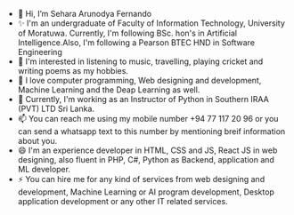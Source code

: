 - 👋 Hi, I’m Sehara Arunodya Fernando
- ✨ I'm an undergraduate of Faculty of Information Technology, University of Moratuwa. Currently, I'm following BSc. hon's in Artificial Intelligence.Also, I'm following a Pearson BTEC HND in Software Engineering 
- 👀 I'm interested in listening to music, travelling, playing cricket and writing poems as my hobbies.
- 🌱 I love computer programming, Web designing and development, Machine Learning and the Deap Learning as well.
- 💞️ Currently, I'm working as an Instructor of Python in Southern IRAA (PVT) LTD Sri Lanka.
- 📫 You can reach me using my mobile number +94 77 117 20 96 or you can send a whatsapp text to this number by mentioning breif information about you.
- 😄 I'm an experience developer in HTML, CSS and JS, React JS in web designing, also fluent in PHP, C#, Python as Backend, application and ML developer.
- ⚡ You can hire me for any kind of services from web designing and development, Machine Learning or AI program development, Desktop application development or any other IT related services.

<!---
Sehara2002/Sehara2002 is a ✨ special ✨ repository because its `README.md` (this file) appears on your GitHub profile.
You can click the Preview link to take a look at your changes.
--->
